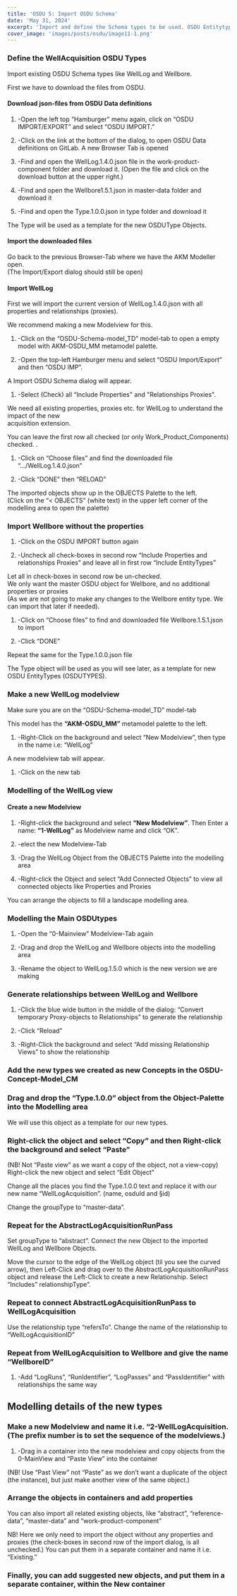 ```yaml
---
title: 'OSDU 5: Import OSDU Schema'
date: 'May 31, 2024'
excerpt: 'Import and define the Schema types to be used. OSDU Entitytypes with Properties and Relationships (Proxies).'
cover_image: 'images/posts/osdu/image11-1.png'
---
```



### Define the WellAcquisition OSDU Types

Import existing OSDU Schema types like WellLog and Wellbore.

First we have to download the files from OSDU.

#### Download json-files from OSDU Data definitions

1. -Open the left top “Hamburger” menu again, click on “OSDU IMPORT/EXPORT” and select “OSDU IMPORT.”
2. -Click on the link at the bottom of the dialog, to open OSDU Data definitions on GitLab. A new Browser Tab is opened 
3. -Find and open the WellLog.1.4.0.json file in the work-product-component folder and download it. (Open the file and click on the download button at the upper right.)

4. -Find and open the Wellbore1.5.1.json in master-data folder and download it

5. -Find and open the Type.1.0.0.json in type folder and download it

The Type will be used as a template for the new OSDUType Objects.

#### Import the downloaded files

Go back to the previous Browser-Tab where we have the AKM Modeller open.  
(The Import/Export dialog should still be open)

#### Import WellLog

First we will import the current version of WellLog.1.4.0.json with all properties and relationships (proxies).

We recommend making a new Modelview for this.

1. -Click on the “OSDU-Schema-model_TD” model-tab to open a empty model with AKM-OSDU_MM metamodel palette.  

2. -Open the top-left Hamburger menu and select “OSDU Import/Export” and then “OSDU IMP”.  

A Import OSDU Schema dialog will appear.


1. -Select (Check) all “Include Properties" and "Relationships Proxies".  
   

We need all existing properties, proxies etc. for WellLog to understand the impact of the new  
acquisition extension.

You can leave the first row all checked (or only Work_Product_Components) checked. .

1. -Click on “Choose files” and find the downloaded file “…/WellLog.1.4.0.json”

2. -Click “DONE” then “RELOAD”

The imported objects show up in the OBJECTS Palette to the left.  
(Click on the “< OBJECTS” (white text) in the upper left corner of the modelling area to open the palette)

### Import Wellbore without the properties

1. -Click on the OSDU IMPORT button again

2. -Uncheck all check-boxes in second row “Include Properties and relationships Proxies” and leave all in first row “Include EntityTypes”

Let all in check-boxes in second row be un-checked.  
We only want the master OSDU object for Wellbore, and no additional properties or proxies  
(As we are not going to make any changes to the Wellbore entity type. We can import that later if needed).

1. -Click on “Choose files” to find and downloaded file Wellbore.1.5.1.json to import

1. -Click “DONE”

Repeat the same for the Type.1.0.0.json file

The Type object will be used as you will see later, as a template for new OSDU EntityTypes (OSDUTYPES).

 
### Make a new WellLog modelview

Make sure you are on the “OSDU-Schema-model_TD” model-tab

This model has the **“AKM-OSDU_MM”** metamodel palette to the left.

1. -Right-Click on the background and select “New Modelview”, then type in the name i.e: “WellLog”

A new modelview tab will appear.

1. -Click on the new tab

### Modelling of the WellLog view

#### Create a new Modelview

1. -Right-click the background and select **“New Modelview”**. Then Enter a name: **“1-WellLog”** as Modelview name and click “OK”.

1. -elect the new Modelview-Tab

1. -Drag the WellLog Object from the OBJECTS Palette into the modelling area

 
1. -Right-click the Object and select “Add Connected Objects” to view all connected objects like Properties and Proxies

 You can arrange the objects to fill a landscape modelling area.  
 
### Modelling the Main OSDUtypes

1. -Open the “0-Mainview” Modelview-Tab again

1. -Drag and drop the WellLog and Wellbore objects into the modelling area

 
1. -Rename the object to WellLog.1.5.0 which is the new version we are making

### Generate relationships between WellLog and Wellbore

1. -Click the blue wide button in the middle of the dialog: “Convert temporary Proxy-objects to Relationships” to generate the relationship

1. -Click “Reload”

1. -Right-Click the background and select “Add missing Relationship Views” to show the relationship

 
### Add the new types we created as new Concepts in the OSDU-Concept-Model_CM

### Drag and drop the “Type.1.0.0” object from the Object-Palette into the Modelling area

We will use this object as a template for our new types.

### Right-click the object and select “Copy” and then Right-click the background and select “Paste”

(NB! Not “Paste view” as we want a copy of the object, not a view-copy)  
Right-click the new object and select “Edit Object”

Change all the places you find the Type.1.0.0 text and replace it with our new name “WellLogAcquisition”. (name, osduId and §id)

Change the groupType to “master-data”.

### Repeat for the AbstractLogAcquisitionRunPass

Set groupType to “abstract”. Connect the new Object to the imported WellLog and Wellbore Objects.

Move the cursor to the edge of the WellLog object (til you see the curved arrow), then Left-Click and drag over to the AbstractLogAcquisitionRunPass object and release the Left-Click to create a new Relationship. Select “Includes” relationshipType”.

### Repeat to connect AbstractLogAcquisitionRunPass to WellLogAcquisition

Use the relationship type “refersTo”. Change the name of the relationship to “WellLogAcquisitionID”

### Repeat from WellLogAcquisition to Wellbore and give the name “WellboreID”

 
1. -Add “LogRuns”, “RunIdentifier”, “LogPasses” and “PassIdentifier” with relationships the same way

 
## Modelling details of the new types

### Make a new Modelview and name it i.e. “2-WellLogAcquisition. (The prefix number is to set the sequence of the modelviews.)

1. -Drag in a container into the new modelview and copy objects from the 0-MainView and “Paste View” into the container

(NB! Use “Past View” not “Paste” as we don’t want a duplicate of the object (the instance), but just make another view of the same object.)

### Arrange the objects in containers and add properties

You can also import all related existing objects, like “abstract”, “reference-data”, “master-data” and “work-product-component”

NB! Here we only need to import the object without any properties and proxies (the check-boxes in second row of the import dialog, is all unchecked.) You can put them in a separate container and name it i.e. “Existing.”

### Finally, you can add suggested new objects, and put them in a separate container, within the New container

